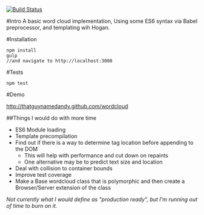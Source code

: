 [![Build Status](https://travis-ci.org/thatguynamedandy/wordcloud.svg)](https://travis-ci.org/thatguynamedandy/wordcloud)

#Intro
A basic word cloud implementation, Using some ES6 syntax via Babel preprocessor, and templating wih Hogan.

#Installation

    npm install
    gulp
    //and navigate to http://localhost:3000

#Tests

    npm test

#Demo

  http://thatguynamedandy.github.com/wordcloud

##Things I would do with more time
  * ES6 Module loading
  * Template precompilation
  * Find out if there is a way to determine tag location before appending to the DOM
    * This will help with performance and cut down on repaints
    * One alternative may be to predict text size and location
  * Deal with collision to container bounds
  * Improve test coverage
  * Make a Base wordcloud class that is polymorphic and then create a Browser/Server extension of the class

_Not currently what I would define as "production ready", but I'm running out of time to burn on it._
